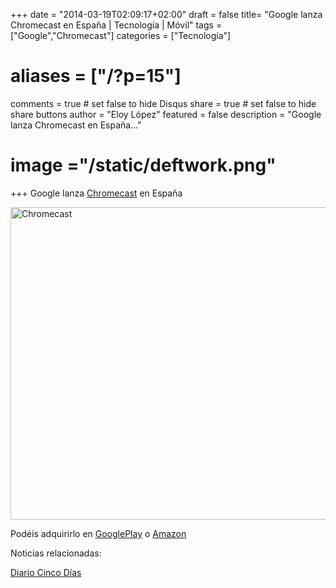 +++
date = "2014-03-19T02:09:17+02:00"
draft = false
title= "Google lanza Chromecast en España | Tecnología | Móvil"
tags = ["Google","Chromecast"]
categories = ["Tecnología"]
# aliases = ["/?p=15"]
comments = true	# set false to hide Disqus
share = true	# set false to hide share buttons
author = "Eloy López"
featured = false
description = "Google lanza Chromecast en España..."
# image ="/static/deftwork.png"
+++
Google lanza <a title="Chromecast" href="http://www.google.com/intl/es/chrome/devices/chromecast/index.html" target="_blank">Chromecast</a> en España

[<img class=" " title="Chromecast" alt="Chromecast" src="/images/marquee-product.png" width="541" height="500" />][1]

Podéis adquirirlo en <a title="Comprar en Google Play" href="https://play.google.com/store/devices/details?id=chromecast" target="_blank">GooglePlay</a> o <a title="Comprar en Amazon" href="http://www.amazon.es/dp/B00I4WQ8VG" target="_blank">Amazon</a>

Noticias relacionadas:

<a title="Diario Cinco Días" href="http://deft.work" target="_blank">Diario Cinco Días</a>


 [1]: http://www.google.com/intl/es/chrome/devices/chromecast/index.html
